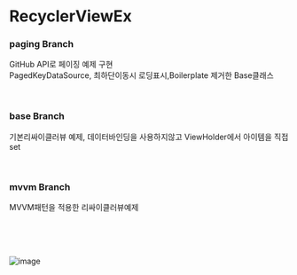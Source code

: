 # RecyclerViewEx

### paging Branch
GitHub API로 페이징 예제 구현  
PagedKeyDataSource, 최하단이동시 로딩표시,Boilerplate 제거한 Base클래스  

<br/>

### base Branch
기본리싸이클러뷰 예제, 데이터바인딩을 사용하지않고 ViewHolder에서 아이템을 직접 set

<br/>


### mvvm Branch
MVVM패턴을 적용한 리싸이클러뷰예제

<br/>
<br/>
<br/>


![image](https://user-images.githubusercontent.com/39984656/67263359-db448d80-f4e2-11e9-9931-4c123c74df78.png)
